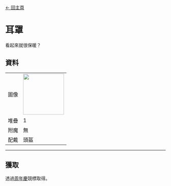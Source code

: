 [← 回主頁](../)
# 耳罩
看起來就很保暖？

## 資料
<table>
    <tr><td align="end">圖像</td><td><img src="https://i.imgur.com/VnKSxgG.gif" width="128"/></td></tr>
    <tr><td align="end">堆疊</td><td>1</td></tr>
    <tr><td align="end">附魔</td><td>無</td></tr>
    <tr><td align="end">配戴</td><td>頭盔</td></tr>
</table>

---

## 獲取
透過[周年慶](../feature/anniversary.md)競標取得。